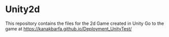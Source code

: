 # Unity2d
This repository contains the files for the 2d Game created in Unity
Go to the game at https://kanakbarfa.github.io/Deployment_UnityTest/
